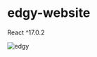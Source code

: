 # edgy-website

React ^17.0.2

![edgy](https://user-images.githubusercontent.com/57807464/156220476-ff99cce3-eab0-4341-ac99-24fe43ce8e90.png)
